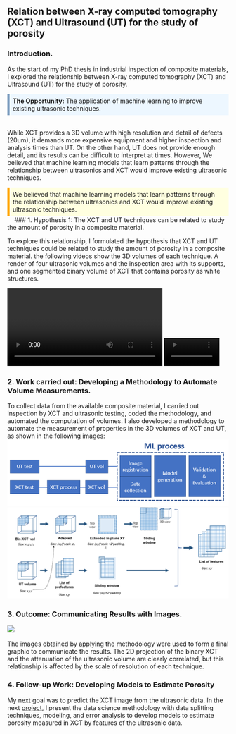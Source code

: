 ## Relation between X-ray computed tomography (XCT) and Ultrasound (UT) for the study of porosity

<!-- **Relation between X-ray computed tomography (XCT) and Ultrasound (UT) for the study of porosity:**  -->
### Introduction. 
As the start of my PhD thesis in industrial inspection of composite materials, I explored the relationship between X-ray computed tomography (XCT) and Ultrasound (UT) for the study of porosity. 

<div style="background-color: #EDF7FF; border-color: #7C9DBF; border-left: 5px solid #7C9DBF; padding: 0.5em;">    <strong>The Opportunity:</strong> The application of machine learning to improve existing ultrasonic techniques.
</div>
&nbsp;

While XCT provides a 3D volume with high resolution and detail of defects (20um), it demands more expensive equipment and higher inspection and analysis times than UT. On the other hand, UT does not provide enough detail, and its results can be difficult to interpret at times. However, We believed that machine learning models that learn patterns through the relationship between ultrasonics and XCT would improve existing ultrasonic techniques. 

<div style="background-color: LightYellow; border-color: LightYellow; border-left: 5px solid Orange; padding: 0.5em;"> We believed that machine learning models that learn patterns through the relationship between ultrasonics and XCT would improve existing ultrasonic techniques.
</div>
&nbsp;
&nbsp;
### 1. Hypothesis 1: The XCT and UT techniques can be related to study the amount of porosity in a composite material.

 To explore this relationship, I formulated the hypothesis that XCT and UT techniques could be related to study the amount of porosity in a composite material. the following videos show the 3D volumes of each technique. A render of four ultrasonic volumes and the inspection area with its supports, and one segmented binary volume of XCT that contains porosity as white structures.

<video src="images/P1_imgs/mini_video ultrasonidos_confondo.mp4" controls="controls" style="width: 70%;"> </video> <video src="images/P1_imgs/c4_rendered.mp4" controls="controls" style="width: 25%;"> </video>
<br/>
### 2. Work carried out: Developing a Methodology to Automate Volume Measurements.

To collect data from the available composite material, I carried out inspection by XCT and ultrasonic testing, coded the methodology, and automated the computation of volumes. I also developed a methodology to automate the measurement of properties in the 3D volumes of XCT and UT, as shown in the following images:
<img src="images/P1_imgs/Methodology_layout.png?raw=true"/>
<img src="images/P1_imgs/Props_process.png?raw=true"/>
<br/>
### 3. Outcome: Communicating Results with Images.

<img src="images/P1_imgs/img_different_window.png?raw=true"/>

The images obtained by applying the methodology were used to form a final graphic to communicate the results. The 2D projection of the binary XCT and the attenuation of the ultrasonic volume are clearly correlated, but this relationship is affected by the scale of resolution of each technique. 
<br/>
### 4. Follow-up Work: Developing Models to Estimate Porosity

My next goal was to predict the XCT image from the ultrasonic data. In the next [project](/P2_Models_to_predict_porosity), I present the data science methodology with data splitting techniques, modeling, and error analysis to develop models to estimate porosity measured in XCT by features of the ultrasonic data.